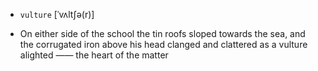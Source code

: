 - `vulture` [ˈvʌltʃə(r)]



-  On either side of the school the tin roofs sloped towards the sea, and the corrugated iron above his head clanged and clattered as a vulture alighted —— the heart of the matter